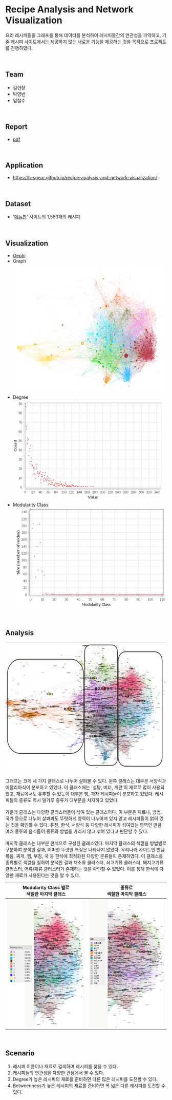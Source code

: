# Recipe Analysis and Network Visualization

요리 레시피들을 그래프를 통해 데이터를 분석하여 레시피들간의 연관성을 파악하고, 기존 레시피 사이트에서는 제공하지 않는 새로운 기능을 제공하는 것을 목적으로 프로젝트를 진행하였다.

<br/>

## Team

-   김현창
-   박영빈
-   임철수

<br/>

## Report

-   [pdf](_docs/report.pdf)

<br/>

## Application

-   https://h-spear.github.io/recipe-analysis-and-network-visualization/

<br/>

## Dataset

-   '<a href='https://www.menupan.com/cook/recipe_search.asp'>메뉴판</a>' 사이트의 1,583개의 레시피

<br/>

## Visualization

-   [Gephi](https://gephi.org/)<br/>
-   Graph<br/>
    <img src="_docs/graph.png" width="600px" height="404px">
-   Degree<br/>
    <img src="_docs/degree.jpg" width="500px" height="315px">
-   Modularity Class<br/>
    <img src="_docs/modularity.jpg" width="500px" height="315px">

<br/>

## Analysis

<img src="_docs/fig1.jpg" width="600px" height="400px"><br/><br/>
그래프는 크게 세 가지 클래스로 나누어 살펴볼 수 있다. 왼쪽 클래스는 대부분 서양식과 이탈리아식이 분포하고 있었다. 이 클래스에는 '설탕, 버터, 계란’이 재료로 많이 사용되었고, 재료에서도 유추할 수 있듯이 대부분 빵, 과자 레시피들이 분포하고 있었다. 레시피들의 종류도 역시 밀가루 종류가 대부분을 차지하고 있었다.<br/><br/>
가운데 클래스는 다양한 클러스터들이 섞여 있는 클래스이다. 이 부분은 재료나, 방법, 국가 등으로 나누어 살펴봐도 뚜렷하게 영역이 나누어져 있지 않고 레시피들이 얽혀 있는 것을 확인할 수 있다. 퓨전, 한식, 서양식 등 다양한 레시피가 섞여있는 영역인 만큼 여러 종류의 음식들이 종류와 방법을 가리지 않고 섞여 있다고 판단할 수 있다.<br/><br/>
마지막 클래스는 대부분 한식으로 구성된 클래스였다. 마지막 클래스의 색깔을 방법별로 구분하여 분석한 결과, 어떠한 뚜렷한 특징은 나타나지 않았다. 우리나라 사이트인 만큼 볶음, 찌개, 찜, 부침, 국 등 한식에 최적화된 다양한 분류들이 존재하였다. 이 클래스를 종류별로 색깔을 칠하여 분석한 결과 채소류 클러스터, 쇠고기류 클러스터, 돼지고기류 클러스터, 어류/패류 클러스터가 존재하는 것을 확인할 수 있었다. 이를 통해 한식에 다양한 재료가 사용된다는 것을 알 수 있다.<br/>

|      Modularity Class 별로<br>색칠한 마지막 클래스      |             종류로 <br>색칠한 마지막 클래스             |
| :-----------------------------------------------------: | :-----------------------------------------------------: |
| <img src="_docs/fig2.png" width="250px" height="400px"> | <img src="_docs/fig3.jpg" width="250px" height="400px"> |

<br/>

## Scenario

1. 레시피 이름이나 재료로 검색하여 레시피를 찾을 수 있다.
2. 레시피들의 연관성을 다양한 관점에서 볼 수 있다.
3. Degree가 높은 레시피의 재료를 준비하면 다른 많은 레시피를 도전할 수 있다.
4. Betweenness가 높은 레시피의 재료를 준비하면 폭 넓은 다른 레시피를 도전할 수 있다.
